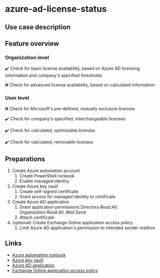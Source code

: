 # azure-ad-license-status

## Use case description

## Feature overview
### Organization level
:heavy_check_mark: Check for basic license availability, based on Azure AD licensing information and company's specified thresholds

:x: Check for advanced license availability, based on calculated information

### User level
:x: Check for Microsoft's pre-defined, mutually exclusive licenses

:heavy_check_mark: Check for company's specified, interchangeable licenses

:heavy_check_mark: Check for calculated, optimizable licenses

:heavy_check_mark: Check for calculated, removable licenses

## Preparations
1. Create Azure automation account
   1. Create PowerShell runbook
   2. Enable managed identity
2. Create Azure key vault
   1. Create self-signed certificate
   2. Grant access for managed identity to certificate
3. Create Azure AD application
   1. Grant application permissions _Directory.Read.All_, _Organization.Read.All_, _Mail.Send_
   2. Attach certificate
4. (optional) Create Exchange Online application access policy
   1. Limit Azure AD application's permission to intended sender mailbox

## Links
- [Azure automation runbook](https://docs.microsoft.com/en-us/azure/automation/quickstarts/create-account-portal)
- [Azure key vault](https://docs.microsoft.com/en-us/azure/key-vault/general/quick-create-portal)
- [Azure AD application](https://docs.microsoft.com/en-us/azure/active-directory/develop/quickstart-register-app)
- [Exchange Online application access policy](https://docs.microsoft.com/en-us/azure/key-vault/general/quick-create-portal)
